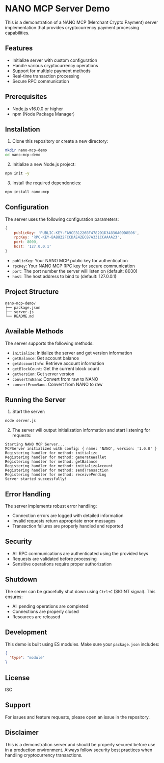 # NANO MCP Server Demo

This is a demonstration of a NANO MCP (Merchant Crypto Payment) server implementation that provides cryptocurrency payment processing capabilities.

## Features

- Initialize server with custom configuration
- Handle various cryptocurrency operations
- Support for multiple payment methods
- Real-time transaction processing
- Secure RPC communication

## Prerequisites

- Node.js v16.0.0 or higher
- npm (Node Package Manager)

## Installation

1. Clone this repository or create a new directory:
```bash
mkdir nano-mcp-demo
cd nano-mcp-demo
```

2. Initialize a new Node.js project:
```bash
npm init -y
```

3. Install the required dependencies:
```bash
npm install nano-mcp
```

## Configuration

The server uses the following configuration parameters:

```javascript
{
    publicKey: 'PUBLIC-KEY-FA9CE81226BF478291D34836A09D8B06',
    rpcKey: 'RPC-KEY-BAB822FCCDAE42ECB7A331CCAAAA23',
    port: 8000,
    host: '127.0.0.1'
}
```

- `publicKey`: Your NANO MCP public key for authentication
- `rpcKey`: Your NANO MCP RPC key for secure communication
- `port`: The port number the server will listen on (default: 8000)
- `host`: The host address to bind to (default: 127.0.0.1)

## Project Structure

```
nano-mcp-demo/
├── package.json
├── server.js
└── README.md
```

## Available Methods

The server supports the following methods:

- `initialize`: Initialize the server and get version information
- `getBalance`: Get account balance
- `getAccountInfo`: Retrieve account information
- `getBlockCount`: Get the current block count
- `getVersion`: Get server version
- `convertToNano`: Convert from raw to NANO
- `convertFromNano`: Convert from NANO to raw

## Running the Server

1. Start the server:
```bash
node server.js
```

2. The server will output initialization information and start listening for requests:
```
Starting NANO MCP Server...
MCPServer initialized with config: { name: 'NANO', version: '1.0.0' }
Registering handler for method: initialize
Registering handler for method: generateWallet
Registering handler for method: getBalance
Registering handler for method: initializeAccount
Registering handler for method: sendTransaction
Registering handler for method: receivePending
Server started successfully!
```

## Error Handling

The server implements robust error handling:
- Connection errors are logged with detailed information
- Invalid requests return appropriate error messages
- Transaction failures are properly handled and reported

## Security

- All RPC communications are authenticated using the provided keys
- Requests are validated before processing
- Sensitive operations require proper authorization

## Shutdown

The server can be gracefully shut down using `Ctrl+C` (SIGINT signal). This ensures:
- All pending operations are completed
- Connections are properly closed
- Resources are released

## Development

This demo is built using ES modules. Make sure your `package.json` includes:
```json
{
  "type": "module"
}
```

## License

ISC

## Support

For issues and feature requests, please open an issue in the repository.

## Disclaimer

This is a demonstration server and should be properly secured before use in a production environment. Always follow security best practices when handling cryptocurrency transactions. 